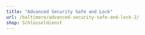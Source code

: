 ```yaml
---
title: "Advanced Security Safe and Lock"
url: /baltimore/advanced-security-safe-and-lock-2/
shop: Schlüsseldienst
---
```

